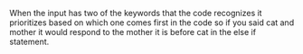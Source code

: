 When the input has two of the keywords that the code recognizes it prioritizes based on which one comes first in the code so if you said cat and mother it would respond to the mother it is before cat in the else if statement.